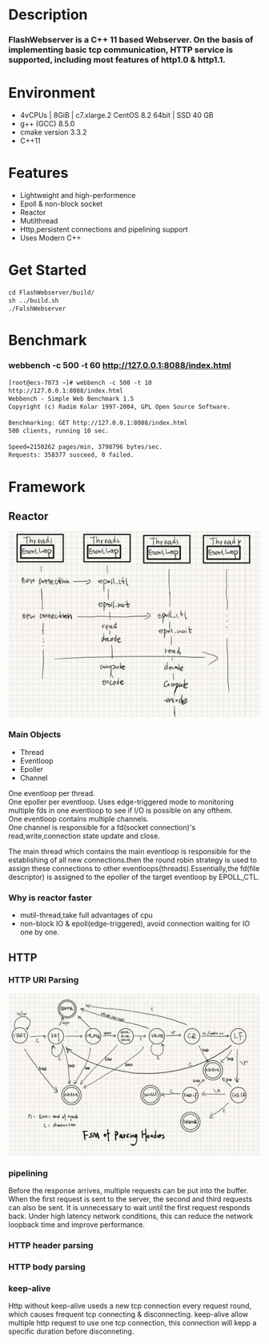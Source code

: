 # Description
### FlashWebserver is a C++ 11 based Webserver. On the basis of implementing basic tcp communication, HTTP service is supported, including most features of http1.0 & http1.1. 
# Environment
- 4vCPUs | 8GiB | c7.xlarge.2 CentOS 8.2 64bit | SSD 40 GB
- g++ (GCC) 8.5.0
- cmake version 3.3.2
- C++11
# Features
- Lightweight and high-performence
- Epoll & non-block socket
- Reactor
- Mutilthread
- Http,persistent connections and pipelining support
- Uses Modern C++
# Get Started
```
cd FlashWebserver/build/
sh ../build.sh
./FalshWebserver
```
# Benchmark
### webbench -c 500 -t 60 http://127.0.0.1:8088/index.html
```
[root@ecs-7073 ~]# webbench -c 500 -t 10 http://127.0.0.1:8088/index.html
Webbench - Simple Web Benchmark 1.5
Copyright (c) Radim Kolar 1997-2004, GPL Open Source Software.

Benchmarking: GET http://127.0.0.1:8088/index.html
500 clients, running 10 sec.

Speed=2150262 pages/min, 3798796 bytes/sec.
Requests: 358377 susceed, 0 failed.
```
# Framework
## Reactor
![http header parse](./pics/reactor.jpg)
### Main Objects
- Thread
- Eventloop
- Epoller
- Channel  

One eventloop per thread.\
One epoller per eventloop. Uses edge-triggered mode to monitoring multiple fds in one eventloop to see if I/O is possible on any ofthem.\
One eventloop contains multiple channels.\
One channel is responsible for a fd(socket connection)'s read,write,connection state update and close.  
  
The main thread which contains the main eventloop is responsible for the establishing of all new connections.then the round robin strategy is used to assign these connections to other eventloops(threads).Essentially,the fd(file descriptor) is assigned to the epoller of the target eventloop by EPOLL_CTL.

### Why is reactor faster
- mutil-thread,take full advantages of cpu
- non-block IO & epoll(edge-triggered), avoid connection waiting for IO one by one.


## HTTP
### HTTP URI Parsing
![http header parse](./pics/http_header_parse.jpg)
### pipelining
Before the response arrives, multiple requests can be put into the buffer. When the first request is sent to the server, the second and third requests can also be sent. It is unnecessary to wait until the first request responds back. Under high latency network conditions, this can reduce the network loopback time and improve performance.
### HTTP header parsing
### HTTP body parsing
### keep-alive
Http without keep-alive useds a new tcp connection every request round, which causes frequent tcp connecting & disconnecting. keep-alive allow multiple http request to use one tcp connection, this connection will kepp a specific duration before disconneting.